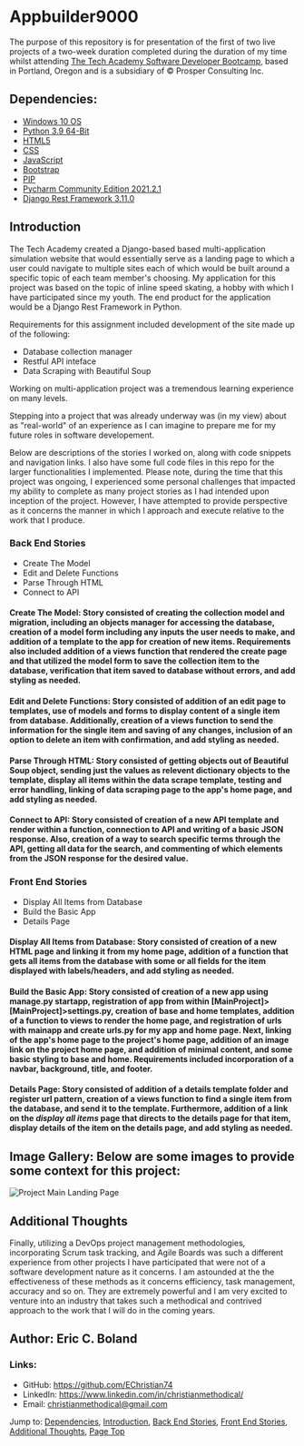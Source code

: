 # Appbuilder9000

The purpose of this repository is for presentation of the first of two live projects of a two-week duration completed during the duration of my time whilst attending [The Tech 
Academy Software Developer Bootcamp](https://www.learncodinganywhere.com/codingbootcamps), based in Portland, Oregon and is a subsidiary of © Prosper Consulting Inc.


## Dependencies:

* [Windows 10 OS](https://www.microsoft.com/en-us/software-download/)
* [Python 3.9 64-Bit](https://)
* [HTML5](https://www.microsoft.com/en-us/p/html5-css-php-javascript/9nblggh08ltm?activetab=pivot:overviewtab)
* [CSS](https://www.microsoft.com/en-us/software-download/)
* [JavaScript](https://www.microsoft.com/en-us/software-download/)
* [Bootstrap](https://getbootstrap.com/docs/4.3/getting-started/download/)
* [PIP](https://pip.pypa.io/en/stable/installation/)
* [Pycharm Community Edition 2021.2.1](https://)
* [Django Rest Framework 3.11.0](https://)


## Introduction

The Tech Academy created a Django-based based multi-application simulation website that would essentially serve as a landing page to which a user could navigate to multiple sites each of which would be built around a specific topic of each team member's choosing.  My application for this project was based on the topic of inline speed skating, a hobby with which I have participated since my youth.  The end product for the application would be a Django Rest Framework in Python. 

Requirements for this assignment included development of the site made up of the following: 

* Database collection manager
* Restful API inteface
* Data Scraping with Beautiful Soup

Working on multi-application project was a tremendous learning experience on many levels.

Stepping into a project that was already underway was (in my view) about as "real-world" of an experience as I can imagine to prepare me for my future roles in software developement.

Below are descriptions of the stories I worked on, along with code snippets and navigation links. I also have some full code files in this repo for the larger functionalities I implemented.  Please note, during the time that this project was ongoing, I experienced some personal challenges that impacted my ability to complete as many project stories as I had intended upon inception of the project.  However, I have attempted to provide perspective as it concerns the manner in which I approach and execute relative to the work that I produce. 


### Back End Stories

* Create The Model
* Edit and Delete Functions
* Parse Through HTML
* Connect to API

#### Create The Model: Story consisted of creating the collection model and migration, including an objects manager for accessing the database, creation of a model form including any inputs the user needs to make, and addition of a template to the app for creation of new items.  Requirements also included addition of a views function that rendered the create page and that utilized the model form to save the collection item to the database, verification that item saved to database without errors, and add styling as needed.

#### Edit and Delete Functions: Story consisted of addition of an edit page to templates, use of models and forms to display content of a single item from database.  Additionally, creation of a views function to send the information for the single item and saving of any changes, inclusion of an option to delete an item with confirmation, and add styling as needed. 

#### Parse Through HTML: Story consisted of getting objects out of Beautiful Soup object, sending just the values as relevent dictionary objects to the template, display all items within the data scrape template, testing and error handling, linking of data scraping page to the app's home page, and add styling as needed.

#### Connect to API: Story consisted of creation of a new API template and render within a function, connection to API and writing of a basic JSON response.  Also, creation of a way to search specific terms through the API, getting all data for the search, and commenting of which elements from the JSON response for the desired value.


### Front End Stories
* Display All Items from Database
* Build the Basic App
* Details Page

#### Display All Items from Database: Story consisted of creation of a new HTML page and linking it from my home page, addition of a function that gets all items from the database with some or all fields for the item displayed with labels/headers, and add styling as needed.

#### Build the Basic App: Story consisted of creation of a new app using manage.py startapp, registration of app from within [MainProject]>[MainProject]>settings.py, creation of base and home templates, addition of a function to views to render the home page, and registration of urls with mainapp and create urls.py for my app and home page.  Next, linking of the app's home page to the project's home page, addition of an image link on the project home page, and addition of minimal content, and some basic styling to base and home.  Requirements included incorporation of a navbar, background, title, and footer.

#### Details Page: Story consisted of addition of a details template folder and register url pattern, creation of a views function to find a single item from the database, and send it to the template.  Furthermore, addition of a link on the *display all items* page that directs to the details page for that item, display details of the item on the details page, and add styling as needed.


## Image Gallery:  Below are some images to provide some context for this project:

![Project Main Landing Page](app_builder_9000_home.jpg)



## Additional Thoughts

Finally, utilizing a DevOps project management methodologies, incorporating Scrum task tracking, and Agile Boards was such a different experience from other projects I have participated that were not of a software development nature as it concerns.  I am astounded at the the effectiveness of these methods as it concerns efficiency, task management, accuracy and so on.  They are extremely powerful and I am very excited to venture into an industry that takes such a methodical and contrived approach to the work that I will do in the coming years. 


## Author: Eric C. Boland

### Links:

* GitHub: <https://github.com/EChristian74>
* LinkedIn: <https://www.linkedin.com/in/christianmethodical/>
* Email: <christianmethodical@gmail.com>

Jump to: [Dependencies](#dependencies), [Introduction](#introduction), [Back End Stories](#back-end-stories), [Front End Stories](#front-end-stories), [Additional Thoughts](#additional-thoughts), [Page Top](#appbuilder9000)
